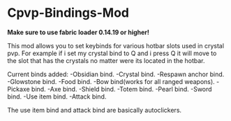 # Cpvp-Bindings-Mod

**Make sure to use fabric loader 0.14.19 or higher!**

This mod allows you to set keybinds for various hotbar slots used in crystal pvp. For example if i set my crystal bind to Q and i press Q it will move to the slot that has the crystals no matter were its located in the hotbar.

Current binds added:
  -Obsidian bind.
  -Crystal bind.
  -Respawn anchor bind.
  -Glowstone bind.
  -Food bind.
  -Bow bind(works for all ranged weapons).
  -Pickaxe bind.
  -Axe bind.
  -Shield bind.
  -Totem bind.
  -Pearl bind.
  -Sword bind.
  -Use item bind.
  -Attack bind.


The use item bind and attack bind are basically autoclickers.
